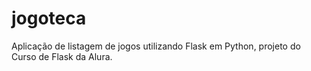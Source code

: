 # jogoteca

Aplicação de listagem de jogos utilizando Flask em Python, projeto do Curso de Flask da Alura. 
